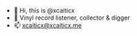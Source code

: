 - 👋 Hi, this is @xcaiticx
- 👀 Vinyl record listener, collector & digger
- 📫 xcaiticx@xcaiticx.me

<!---
xcaiticx/xcaiticx is a ✨ special ✨ repository because its `README.md` (this file) appears on your GitHub profile.
You can click the Preview link to take a look at your changes.
--->
